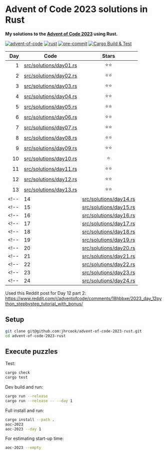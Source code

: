 # Advent of Code 2023 solutions in Rust

**My solutions to the [Advent of Code 2023](https://adventofcode.com/2023) using Rust.**

[![advent-of-code](https://img.shields.io/badge/Advent_of_Code-2023-F80046.svg?style=flat)](https://adventofcode.com)
[![rust](https://img.shields.io/badge/Rust-1.74.0-000000.svg?style=flat&logo=rust)](https://www.python.org)
[![pre-commit](https://img.shields.io/badge/pre--commit-enabled-brightgreen?logo=pre-commit&logoColor=white)](https://github.com/pre-commit/pre-commit)
[![Cargo Build & Test](https://github.com/jhrcook/advent-of-code-2023-rust/actions/workflows/ci.yaml/badge.svg?branch=main)](https://github.com/jhrcook/advent-of-code-2023-rust/actions/workflows/ci.yaml)

| Day | Code                                                     | Stars |
| ---:| -------------------------------------------------------- |:-----:|
| 1   | [src/solutions/day01.rs](src/solutions/day01.rs)         | ⭐️⭐️   |
| 2   | [src/solutions/day02.rs](src/solutions/day02.rs)         | ⭐️⭐️   |
| 3   | [src/solutions/day03.rs](src/solutions/day03.rs)         | ⭐️⭐️   |
| 4   | [src/solutions/day04.rs](src/solutions/day04.rs)         | ⭐️⭐️   |
| 5   | [src/solutions/day05.rs](src/solutions/day05.rs)         | ⭐️⭐️   |
| 6   | [src/solutions/day06.rs](src/solutions/day06.rs)         | ⭐️⭐️   |
| 7   | [src/solutions/day07.rs](src/solutions/day07.rs)         | ⭐️⭐️   |
| 8   | [src/solutions/day08.rs](src/solutions/day08.rs)         | ⭐️⭐️   |
| 9   | [src/solutions/day09.rs](src/solutions/day09.rs)         | ⭐️⭐️   |
| 10  | [src/solutions/day10.rs](src/solutions/day10.rs)         | ⭐️    |
| 11  | [src/solutions/day11.rs](src/solutions/day11.rs)         | ⭐️⭐️   |
| 12  | [src/solutions/day12.rs](src/solutions/day12.rs)         | ⭐️⭐️   |
| 13  | [src/solutions/day13.rs](src/solutions/day13.rs)         | ⭐️⭐️   |
<!-- | 14  | [src/solutions/day14.rs](src/solutions/day14.rs)         | ⭐️⭐️   | -->
<!-- | 15  | [src/solutions/day15.rs](src/solutions/day15.rs)         | ⭐️⭐️   | -->
<!-- | 16  | [src/solutions/day16.rs](src/solutions/day16.rs)         | ⭐️⭐️   | -->
<!-- | 17  | [src/solutions/day17.rs](src/solutions/day17.rs)         | ⭐️⭐️   | -->
<!-- | 18  | [src/solutions/day18.rs](src/solutions/day18.rs)         | ⭐️⭐️   | -->
<!-- | 19  | [src/solutions/day19.rs](src/solutions/day19.rs)         | ⭐️⭐️   | -->
<!-- | 20  | [src/solutions/day20.rs](src/solutions/day20.rs)         | ⭐️⭐️   | -->
<!-- | 21  | [src/solutions/day21.rs](src/solutions/day21.rs)         | ⭐️⭐️   | -->
<!-- | 22  | [src/solutions/day22.rs](src/solutions/day22.rs)         | ⭐️⭐️   | -->
<!-- | 23  | [src/solutions/day23.rs](src/solutions/day23.rs)         | ⭐️⭐️   | -->
<!-- | 24  | [src/solutions/day24.rs](src/solutions/day24.rs)         | ⭐️⭐️   | -->

Used this Reddit post for Day 12 part 2: <https://www.reddit.com/r/adventofcode/comments/18hbbxe/2023_day_12python_stepbystep_tutorial_with_bonus/>

## Setup

```bash
git clone git@github.com:jhrcook/advent-of-code-2023-rust.git
cd advent-of-code-2023-rust
```

## Execute puzzles

Test:

```bash
cargo check
cargo test
```

Dev build and run:

```bash
cargo run --release
cargo run --release -- --day 1
```

Full install and run:

```bash
cargo install --path .
aoc-2023
aoc-2023 --day 1
```

For estimating start-up time:

```bash
aoc-2023 --empty
```

